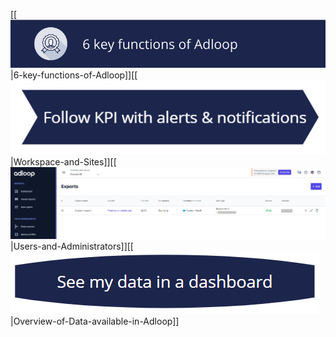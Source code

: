 [[![](.gitbook/Screenshot_6.png)|6-key-functions-of-Adloop]][[![](.gitbook/Screenshot_7.png)|Workspace-and-Sites]][[![](.gitbook/Screenshot_4.png)|Users-and-Administrators]][[![](.gitbook/Screenshot_8.png)|Overview-of-Data-available-in-Adloop]]




